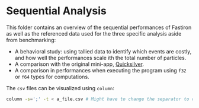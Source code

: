 # Sequential Analysis

This folder contains an overview of the sequential performances of Fastiron as well as the
referenced data used for the three specific analysis aside from benchmarking:

- A behavioral study: using tallied data to identify which events are costly, and how well
  the performances scale ith the total number of particles.
- A comparison with the original mini-app, [Quicksilver].
- A comparison in performances when executing the program using `f32` or `f64` types for 
  computations.

The `csv` files can be visualized using `column`: 

```bash
column -s=';' -t < a_file.csv # Might have to change the separator to comma for scaling data
```

[Quicksilver]: https://github.com/LLNL/Quicksilver